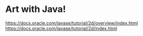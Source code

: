 # Art with Java!

https://docs.oracle.com/javase/tutorial/2d/overview/index.html
https://docs.oracle.com/javase/tutorial/2d/index.html
